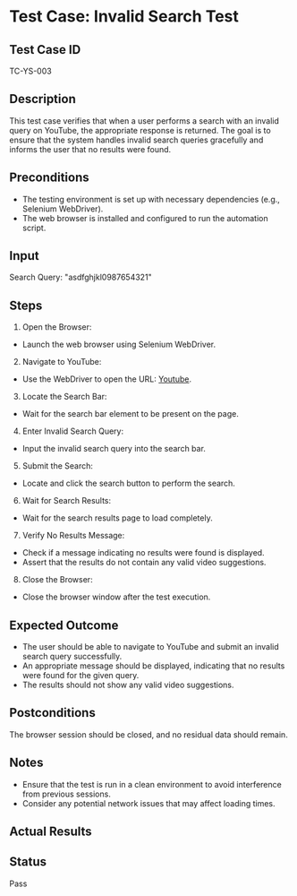 # Test Case: Invalid Search Test
## Test Case ID
TC-YS-003
## Description
This test case verifies that when a user performs a search with an invalid query on YouTube, the appropriate response is returned. The goal is to ensure that the system handles invalid search queries gracefully and informs the user that no results were found.
## Preconditions
- The testing environment is set up with necessary dependencies (e.g., Selenium WebDriver).
- The web browser is installed and configured to run the automation script.
## Input
Search Query: "asdfghjkl0987654321"
## Steps
1. Open the Browser:
- Launch the web browser using Selenium WebDriver.
2. Navigate to YouTube:
- Use the WebDriver to open the URL: [Youtube](https://www.youtube.com).
3. Locate the Search Bar:
- Wait for the search bar element to be present on the page.
4. Enter Invalid Search Query:
- Input the invalid search query into the search bar.
5. Submit the Search:
- Locate and click the search button to perform the search.
6. Wait for Search Results:
- Wait for the search results page to load completely.
7. Verify No Results Message:
- Check if a message indicating no results were found is displayed.
- Assert that the results do not contain any valid video suggestions.
8. Close the Browser:
- Close the browser window after the test execution.
## Expected Outcome
- The user should be able to navigate to YouTube and submit an invalid search query successfully.
- An appropriate message should be displayed, indicating that no results were found for the given query.
- The results should not show any valid video suggestions.
## Postconditions
The browser session should be closed, and no residual data should remain.
## Notes
- Ensure that the test is run in a clean environment to avoid interference from previous sessions.
- Consider any potential network issues that may affect loading times.
## Actual Results
## Status
Pass
